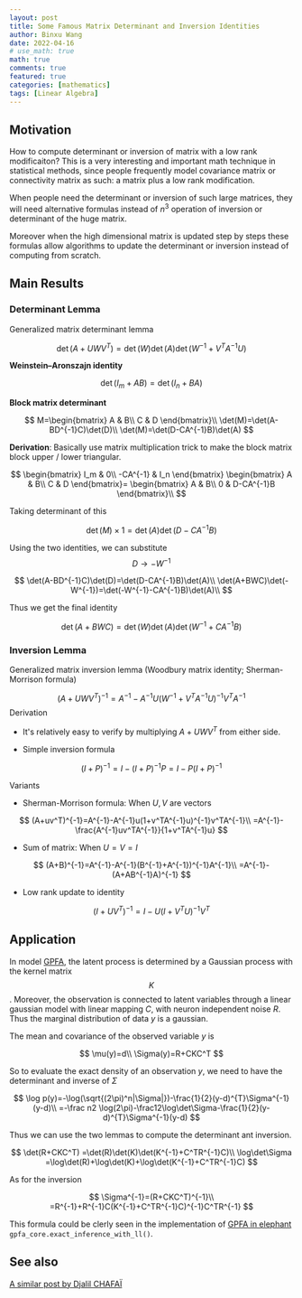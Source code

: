 ```yaml
---
layout: post
title: Some Famous Matrix Determinant and Inversion Identities
author: Binxu Wang
date: 2022-04-16
# use_math: true
math: true
comments: true
featured: true
categories: [mathematics]
tags: [Linear Algebra]
---
```


## Motivation

How to compute determinant or inversion of matrix with a low rank modificaiton? This is a very interesting and important math technique in statistical methods, since people frequently model covariance matrix or connectivity matrix as such: a matrix plus a low rank modification. 

When people need the determinant or inversion of such large matrices, they will need alternative formulas instead of $n^3$ operation of inversion or determinant of the huge matrix. 

Moreover when the high dimensional matrix is updated step by steps these formulas allow algorithms to update the determinant or inversion instead of computing from scratch. 



## Main Results 

### Determinant Lemma

Generalized matrix determinant lemma

$$
\det(A+UWV^T)=\det(W)\det(A)\det(W^{-1}+V^TA^{-1}U)
$$

**Weinstein–Aronszajn identity**

$$
\det(I_m+AB)=\det(I_n+BA)
$$

**Block matrix determinant**

$$
M=\begin{bmatrix}
A & B\\
C & D
\end{bmatrix}\\
\det(M)=\det(A-BD^{-1}C)\det(D)\\
\det(M)=\det(D-CA^{-1}B)\det(A)
$$

**Derivation**: Basically use matrix multiplication trick to make the block matrix block upper / lower triangular. 

$$
\begin{bmatrix}
I_m & 0\\
-CA^{-1} & I_n
\end{bmatrix}
\begin{bmatrix}
A & B\\
C & D
\end{bmatrix}=
\begin{bmatrix}
A & B\\
0 & D-CA^{-1}B
\end{bmatrix}\\
$$

Taking determinant of this 

$$
\det(M)\times 1=\det(A)\det(D-CA^{-1}B)
$$

Using the two identities, we can substitute $$D\to -W^{-1}$$

$$
\det(A-BD^{-1}C)\det(D)=\det(D-CA^{-1}B)\det(A)\\
\det(A+BWC)\det(-W^{-1})=\det(-W^{-1}-CA^{-1}B)\det(A)\\
$$

Thus we get the final identity

$$
\det(A+BWC)=\det(W)\det(A)\det(W^{-1}+CA^{-1}B)
$$


### Inversion Lemma

Generalized matrix inversion lemma (Woodbury matrix identity; Sherman-Morrison formula)

$$
(A+UWV^T)^{-1}=A^{-1}-A^{-1}U(W^{-1}+V^TA^{-1}U)^{-1}V^TA^{-1}
$$
Derivation

* It's relatively easy to verify by multiplying $A+UWV^T$ from either side. 

* Simple inversion formula

$$
(I+P)^{-1} = I - (I+P)^{-1}P  = I - P(I+P)^{-1}
$$

Variants

* Sherman-Morrison formula: When $U,V$ are vectors

$$
(A+uv^T)^{-1}=A^{-1}-A^{-1}u(1+v^TA^{-1}u)^{-1}v^TA^{-1}\\
=A^{-1}-\frac{A^{-1}uv^TA^{-1}}{1+v^TA^{-1}u}
$$

* Sum of matrix: When $U=V=I$ 

$$
(A+B)^{-1}=A^{-1}-A^{-1}(B^{-1}+A^{-1})^{-1}A^{-1}\\
=A^{-1}-(A+AB^{-1}A)^{-1}
$$

* Low rank update to identity

$$
(I+UV^T)^{-1}=I-U(I+V^TU)^{-1}V^T
$$

## Application

In model [GPFA](https://elephant.readthedocs.io/en/latest/tutorials/gpfa.html), the latent process is determined by a Gaussian process with the kernel matrix $$K$$ . Moreover, the observation is connected to latent variables through a linear gaussian model with linear mapping $C$, with neuron independent noise $R$. Thus the marginal distribution of data $y$ is a gaussian. 

The mean and covariance of the observed variable $y$ is 

$$
\mu(y)=d\\
\Sigma(y)=R+CKC^T
$$

So to evaluate the exact density of an observation $y$, we need to have the determinant and inverse of $\Sigma$ 

$$
\log p(y)=-\log(\sqrt{(2\pi)^n|\Sigma|})-\frac{1}{2}(y-d)^{T}\Sigma^{-1}(y-d)\\
=-\frac n2 \log(2\pi)-\frac12\log\det\Sigma-\frac{1}{2}(y-d)^{T}\Sigma^{-1}(y-d)
$$

Thus we can use the two lemmas to compute the determinant ant inversion. 

$$
\det(R+CKC^T) =\det(R)\det(K)\det(K^{-1}+C^TR^{-1}C)\\
\log\det\Sigma =\log\det(R)+\log\det(K)+\log\det(K^{-1}+C^TR^{-1}C)
$$

As for the inversion 

$$
\Sigma^{-1}=(R+CKC^T)^{-1}\\
=R^{-1}+R^{-1}C(K^{-1}+C^TR^{-1}C)^{-1}C^TR^{-1}
$$

This formula could be clerly seen in the implementation of [GPFA in elephant](https://github.com/NeuralEnsemble/elephant/blob/378bc593ead97a9a46583ddd0a7c59ad80db47ce/elephant/gpfa/gpfa_core.py#L440) `gpfa_core.exact_inference_with_ll()`. 



## See also 

[A similar post by Djalil CHAFAÏ ](https://djalil.chafai.net/blog/2011/05/30/some-nonlinear-formulas-in-linear-algebra/)